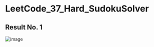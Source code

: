 # LeetCode_37_Hard_SudokuSolver

## Result No. 1

![image](https://github.com/user-attachments/assets/5aa3a30e-304e-4b92-842b-23f2ed22d65f)
